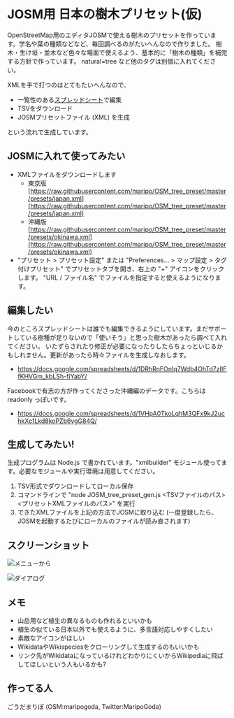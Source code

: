 # JOSM用 日本の樹木プリセット(仮)

OpenStreetMap用のエディタJOSMで使える樹木のプリセットを作っています。学名や葉の種類などなど、毎回調べるのがたいへんなので作りました。
樹木・生け垣・並木など色々な場面で使えるよう、基本的に「樹木の種類」を補完する方針で作っています。 natural=tree など他のタグは別個に入れてください。

XMLを手で打つのはとてもたいへんなので、

- 一覧性のある[スプレッドシート](https://docs.google.com/spreadsheets/d/1DRhRnFOnIq7Wdb4OhTd7zIIFfKHVGm_kbLSh-fjYabY/)で編集
- TSVをダウンロード
- JOSMプリセットファイル (XML) を生成

という流れで生成しています。

## JOSMに入れて使ってみたい

- XMLファイルをダウンロードします
	- 東京版 [https://raw.githubusercontent.com/maripo/OSM_tree_preset/master/presets/japan.xml](https://raw.githubusercontent.com/maripo/OSM_tree_preset/master/presets/japan.xml)
	- 沖縄版 [https://raw.githubusercontent.com/maripo/OSM_tree_preset/master/presets/okinawa.xml](https://raw.githubusercontent.com/maripo/OSM_tree_preset/master/presets/okinawa.xml)
- "プリセット > プリセット設定" または "Preferences... > マップ設定 > タグ付けプリセット" でプリセットタブを開き、右上の "+" アイコンをクリックします。
"URL / ファイル名" でファイルを指定すると使えるようになります。

## 編集したい

今のところスプレッドシートは誰でも編集できるようにしています。まだサポートしている樹種が足りないので「使いそう」と思った樹木があったら調べて入れてください。
いたずらされたり修正が必要になったりしたらちょっといじるかもしれません。更新があったら時々ファイルを生成しなおします。

- https://docs.google.com/spreadsheets/d/1DRhRnFOnIq7Wdb4OhTd7zIIFfKHVGm_kbLSh-fjYabY/

Facebookで有志の方が作ってくださった沖縄編のデータです。こちらは readonly っぽいです。

- https://docs.google.com/spreadsheets/d/1VHpA0TkoLqhM3QFx9kJ2uchkXc1Lkd8koPZb6vgG84Q/

## 生成してみたい!

生成プログラムは Node.js で書かれています。"xmlbuilder" モジュール使ってます。必要なモジュールや実行環境は用意してください。

1. TSV形式でダウンロードしてローカル保存
2. コマンドラインで "node JOSM_tree_preset_gen.js <TSVファイルのパス> <プリセットXMLファイルのパス>" を実行
3. できたXMLファイルを上記の方法でJOSMに取り込む (一度登録したら、JOSMを起動するたびにローカルのファイルが読み直されます)

## スクリーンショット

![メニューから](https://github.com/maripo/OSM_tree_preset/blob/master/doc/img/screenshot_menu.png)

![ダイアログ](https://github.com/maripo/OSM_tree_preset/blob/master/doc/img/screenshot_dialog.png)

## メモ

- 山岳用など植生の異なるものも作れるといいかも
- 植生の似ている日本以外でも使えるように、多言語対応しやすくしたい
- 素敵なアイコンがほしい
- WikidataやWikispeciesをクローリングして生成するのもいいかも
- リンク先がWikidataになっているけれどわかりにくいからWikipediaに飛ばしてほしいという人もいるかも?

## 作ってる人

ごうだまりぽ (OSM:maripogoda, Twitter:MaripoGoda)